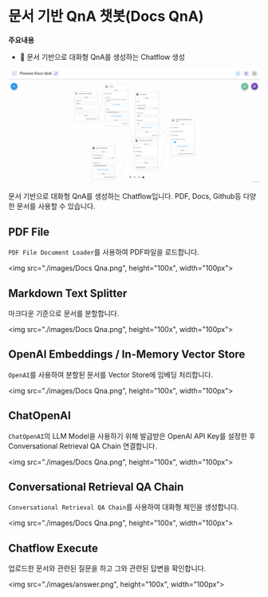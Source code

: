 # 문서 기반 QnA 챗봇(Docs QnA)

**주요내용**

- 🤖 문서 기반으로 대화형 QnA를 생성하는 Chatflow 생성

<img src="./images/FlowiseAI Docs QnA.png" alt="FlowiseAI Docs QnA">

문서 기반으로 대화형 QnA를 생성하는 Chatflow입니다.
PDF, Docs, Github등 다양한 문서를 사용할 수 있습니다.

## PDF File
`PDF File Document Loader`를 사용하여 PDF파일을 로드합니다.

<img src="./images/Docs Qna.png", height="100x", width="100px">

## Markdown Text Splitter

마크다운 기준으로 문서를 분할합니다.

<img src="./images/Docs Qna.png", height="100x", width="100px">

## OpenAI Embeddings / In-Memory Vector Store

`OpenAI`를 사용하여 분할된 문서를 Vector Store에 임베딩 처리합니다.

<img src="./images/Docs Qna.png", height="100x", width="100px">

## ChatOpenAI

`ChatOpenAI`의 LLM Model을 사용하기 위해 발급받은 OpenAI API Key를 설정한 후 Conversational Retrieval QA Chain 연결합니다.

<img src="./images/Docs Qna.png", height="100x", width="100px">

## Conversational Retrieval QA Chain
`Conversational Retrieval QA Chain`를 사용하여 대화형 체인을 생성합니다.

<img src="./images/Docs Qna.png", height="100x", width="100px">

## Chatflow Execute

업로드한 문서와 관련된 질문을 하고 그와 관련된 답변을 확인합니다.

<img src="./images/answer.png", height="100x", width="100px">